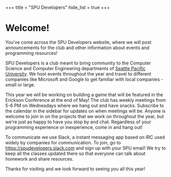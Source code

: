 +++
title = "SPU Developers"
hide_list = true
+++

# Welcome!

You've come across the SPU Developers website, where we will post announcements for the club and other information about events and programming resources!

SPU Developers is a club meant to bring community to the Computer Science and Computer Engineering departments of [Seattle Pacific University](https://spu.edu/). We host events throughout the year and travel to different companies like Microsoft and Google to get familiar with local companies - small or large.

This year we will be working on building a game that will be featured in the Erickson Conference at the end of May! The club has weekly meetings from 5-6 PM on Wednesdays where we hang out and have snacks. Subscribe to the calendar in the sidebar for updates on when meetings will be. Anyone is welcome to join in on the projects that we work on throughout the year, but we're just as happy to have you stop by and chat. Regardless of your programming experience or inexperience, come in and hang out!

To communicate we use Slack, a instant messaging app based on IRC used widely by companies for communication. To join, go to https://spudevelopers.slack.com and sign up with your SPU email! We try to keep all the classes updated there so that everyone can talk about homework and share resources.

Thanks for visiting and we look forward to seeing you all this year!
